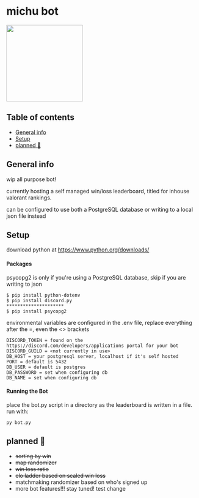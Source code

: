 # michu bot

<img src="https://cdn.discordapp.com/attachments/755958167908909108/756009280234324078/Untitled-1.png"  width="200" height="auto">

## Table of contents
* [General info](#general-info)
* [Setup](#setup)
* [planned 🚧](#planned)

## General info
wip all purpose bot!

currently hosting a self managed win/loss leaderboard, titled for inhouse valorant rankings. 

can be configured to use both a PostgreSQL database or writing to a local json file instead

## Setup
download python at https://www.python.org/downloads/

#### Packages
psycopg2 is only if you're using a PostgreSQL database, skip if you are writing to json
```
$ pip install python-dotenv
$ pip install discord.py
*********************
$ pip install psycopg2
```
environmental variables are configured in the .env file,  replace everything after the =, even the <> brackets
```
DISCORD_TOKEN = found on the https://discord.com/developers/applications portal for your bot
DISCORD_GUILD = <not currently in use>
DB_HOST = your postgresql server, localhost if it's self hosted
PORT = default is 5432
DB_USER = default is postgres
DB_PASSWORD = set when configuring db
DB_NAME = set when configuring db
```

#### Running the Bot
place the bot.py script in a directory as the leaderboard is written in a file. run with:
```
py bot.py
```
## planned 🚧
- ~~sorting by win~~
- ~~map randomizer~~
- ~~win loss ratio~~
- ~~elo ladder based on scaled win loss~~
- matchmaking randomizer based on who's signed up
- more bot features!!!
stay tuned!
test change
